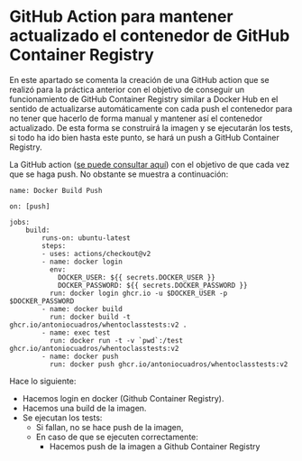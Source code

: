 # GitHub Action para mantener actualizado el contenedor de GitHub Container Registry
En este apartado se comenta la creación de una GitHub action que se realizó para la práctica anterior con el objetivo de conseguir un funcionamiento de GitHub Container Registry similar a Docker Hub en el sentido de actualizarse automáticamente con cada push el contenedor para no tener que hacerlo de forma manual y mantener así el contenedor actualizado. De esta forma se construirá la imagen y se ejecutarán los tests, si todo ha ido bien hasta este punto, se hará un push  a GitHub Container Registry.

La GitHub action ([se puede consultar aquí](https://github.com/antoniocuadros/WhenToClass/blob/master/.github/workflows/docker.yml)) con el objetivo de que cada vez que se haga push. No obstante se muestra a continuación:

```
name: Docker Build Push

on: [push]

jobs:
    build:
        runs-on: ubuntu-latest
        steps:
        - uses: actions/checkout@v2
        - name: docker login
          env:
            DOCKER_USER: ${{ secrets.DOCKER_USER }}
            DOCKER_PASSWORD: ${{ secrets.DOCKER_PASSWORD }}
          run: docker login ghcr.io -u $DOCKER_USER -p $DOCKER_PASSWORD 
        - name: docker build
          run: docker build -t ghcr.io/antoniocuadros/whentoclasstests:v2 .
        - name: exec test
          run: docker run -t -v `pwd`:/test ghcr.io/antoniocuadros/whentoclasstests:v2
        - name: docker push
          run: docker push ghcr.io/antoniocuadros/whentoclasstests:v2
```

Hace lo siguiente:
  - Hacemos login en docker (Github Container Registry).
  - Hacemos una build de la imagen.
  - Se ejecutan los tests:
    - Si fallan, no se hace push de la imagen,
    - En caso de que se ejecuten correctamente:
      - Hacemos push de la imagen a Github Container Registry